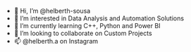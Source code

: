 - 👋 Hi, I’m @helberth-sousa
- 👀 I’m interested in Data Analysis and Automation Solutions
- 🌱 I’m currently learning C++, Python and Power BI
- 💞️ I’m looking to collaborate on Custom Projects
- 📫 @helberth.a on Instagram

<!---
helberth-sousa/helberth-sousa is a ✨ special ✨ repository because its `README.md` (this file) appears on your GitHub profile.
You can click the Preview link to take a look at your changes.
--->
